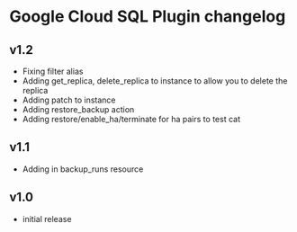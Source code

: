 # Google Cloud SQL Plugin changelog

## v1.2

- Fixing filter alias
- Adding get_replica, delete_replica to instance to allow you to delete the replica
- Adding patch to instance
- Adding restore_backup action
- Adding restore/enable_ha/terminate for ha pairs to test cat

## v1.1

- Adding in backup_runs resource

## v1.0

- initial release
